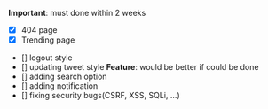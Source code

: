 **Important**: must done within 2 weeks
- [X] 404 page
- [X] Trending page
- [] logout style
- [] updating tweet style
**Feature**: would be better if could be done
- [] adding search option
- [] adding notification
- [] fixing security bugs(CSRF, XSS, SQLi, ...)